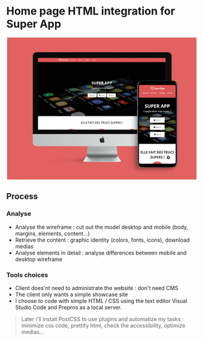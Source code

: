 # Home page HTML integration for Super App

<div id="header" align="center">
  <img src="img/mockup-superapp-both.png" alt="Mise en situation du site web SuperApp en vue sur un Mac" width="500" />
</div>


## Process

### Analyse
- Analyse the wireframe : cut out the model desktop and mobile (body, margins, elements, content...)
- Retrieve the content : graphic identity (colors, fonts, icons), download medias
- Analyse elements in detail : analyse differences between mobile and desktop wireframe

### Tools choices
- Client does'nt need to administrate the website : don't need CMS
- The client only wants a simple showcase site
- I choose to code with simple HTML / CSS using the text editor Visual Studio Code and Prepros as a local server.

> Later i'll install PostCSS to use plugins and automatize my tasks : 
> minimize css code, prettify html, check the accessibility, optimize medias...





